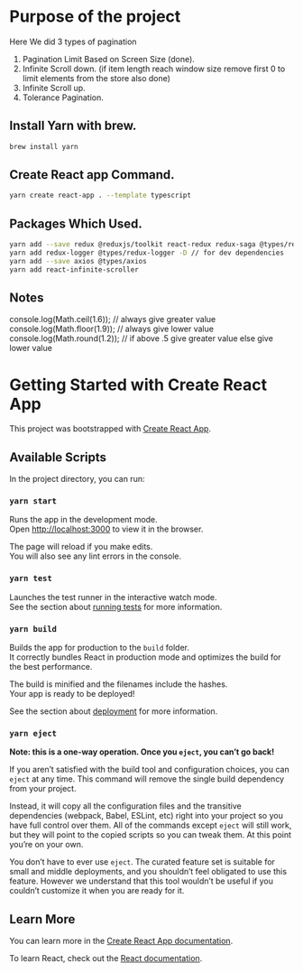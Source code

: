 # Purpose of the project

Here We did 3 types of pagination

1. Pagination Limit Based on Screen Size (done).
2. Infinite Scroll down. (if item length reach window size remove first 0 to limit elements from the store also done)
3. Infinite Scroll up.
4. Tolerance Pagination.

## Install Yarn with brew.

```bash
brew install yarn
```

## Create React app Command.

```bash
yarn create react-app . --template typescript
```

## Packages Which Used.

```bash
yarn add --save redux @reduxjs/toolkit react-redux redux-saga @types/react-redux @types/redux-saga
yarn add redux-logger @types/redux-logger -D // for dev dependencies
yarn add --save axios @types/axios
yarn add react-infinite-scroller
```

## Notes

console.log(Math.ceil(1.6)); // always give greater value
console.log(Math.floor(1.9)); // always give lower value
console.log(Math.round(1.2)); // if above .5 give greater value else give lower value

# Getting Started with Create React App

This project was bootstrapped with [Create React App](https://github.com/facebook/create-react-app).

## Available Scripts

In the project directory, you can run:

### `yarn start`

Runs the app in the development mode.\
Open [http://localhost:3000](http://localhost:3000) to view it in the browser.

The page will reload if you make edits.\
You will also see any lint errors in the console.

### `yarn test`

Launches the test runner in the interactive watch mode.\
See the section about [running tests](https://facebook.github.io/create-react-app/docs/running-tests) for more information.

### `yarn build`

Builds the app for production to the `build` folder.\
It correctly bundles React in production mode and optimizes the build for the best performance.

The build is minified and the filenames include the hashes.\
Your app is ready to be deployed!

See the section about [deployment](https://facebook.github.io/create-react-app/docs/deployment) for more information.

### `yarn eject`

**Note: this is a one-way operation. Once you `eject`, you can’t go back!**

If you aren’t satisfied with the build tool and configuration choices, you can `eject` at any time. This command will remove the single build dependency from your project.

Instead, it will copy all the configuration files and the transitive dependencies (webpack, Babel, ESLint, etc) right into your project so you have full control over them. All of the commands except `eject` will still work, but they will point to the copied scripts so you can tweak them. At this point you’re on your own.

You don’t have to ever use `eject`. The curated feature set is suitable for small and middle deployments, and you shouldn’t feel obligated to use this feature. However we understand that this tool wouldn’t be useful if you couldn’t customize it when you are ready for it.

## Learn More

You can learn more in the [Create React App documentation](https://facebook.github.io/create-react-app/docs/getting-started).

To learn React, check out the [React documentation](https://reactjs.org/).
